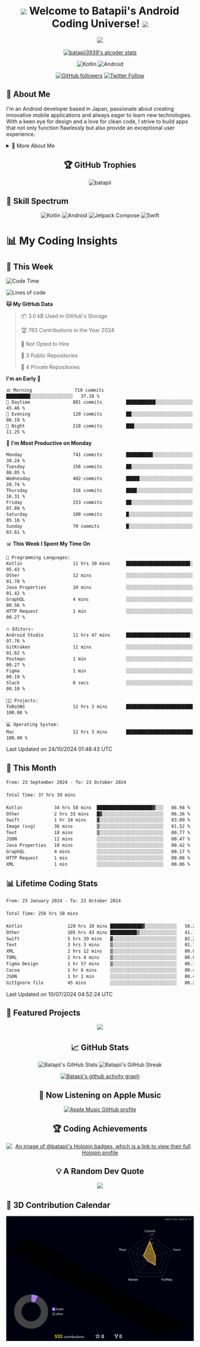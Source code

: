 <h1 align="center">
  <img src="https://media.giphy.com/media/hvRJCLFzcasrR4ia7z/giphy.gif" width="28">
  Welcome to Batapii's Android Coding Universe!
  <img src="https://media.giphy.com/media/hvRJCLFzcasrR4ia7z/giphy.gif" width="28">
</h1>

<p align="center">
  <img src="https://readme-typing-svg.herokuapp.com/?lines=Android+Developer+in+Japan;Always%20learning%20new%20things&font=Fira%20Code&center=true&width=440&height=45&color=f75c7e&vCenter=true&size=22">
</p>

<div align="center">

[![batapii3939's atcoder stats](https://atcoder-readme-stats.vercel.app/stats/batapii3939?theme=dark&show_history=5&width=450)](https://github.com/iwbc-mzk/atcoder-readme-stats)

![Kotlin](https://img.shields.io/badge/Kotlin-★☆☆☆☆☆☆☆☆☆-brightgreen)
![Android](https://img.shields.io/badge/Android-★☆☆☆☆☆☆☆☆☆-brightgreen)

  
[![GitHub followers](https://img.shields.io/github/followers/batapii?style=social)](https://github.com/batapii)
[![Twitter Follow](https://img.shields.io/twitter/follow/batapii?style=social)](https://twitter.com/batapii3939)

</div>

## 🚀 About Me
I'm an Android developer based in Japan, passionate about creating innovative mobile applications and always eager to learn new technologies. With a keen eye for design and a love for clean code, I strive to build apps that not only function flawlessly but also provide an exceptional user experience.

<details>
<summary>🌟 More About Me</summary>

- 🔭 I'm currently working on revolutionizing mobile productivity apps
- 🌱 I'm currently learning Kotlin Multiplatform and Jetpack Compose
- 👯 I'm looking to collaborate on open-source Android projects

</details>

<h2 align="center">🏆 GitHub Trophies</h2>
<p align="center">
  <img src="https://github-profile-trophy.vercel.app/?username=batapii&theme=nord&column=7&no-frame=true&no-bg=true&rank=SECRET,SSS,SS,S,AAA,AA,A,B,C,?" alt="batapii" />
</p>

## 🌈 Skill Spectrum

<div align="center">

![Kotlin](https://img.shields.io/badge/Kotlin-0095D5?style=for-the-badge&logo=kotlin&logoColor=white)
![Android](https://img.shields.io/badge/Android-3DDC84?style=for-the-badge&logo=android&logoColor=white)
![Jetpack Compose](https://img.shields.io/badge/Jetpack%20Compose-4285F4?style=for-the-badge&logo=jetpackcompose&logoColor=white)
![Swift](https://img.shields.io/badge/Swift-FA7343?style=for-the-badge&logo=swift&logoColor=white)

</div>


# 📊 My Coding Insights

## 📅 This Week
<!--START_SECTION:waka-week-->
![Code Time](http://img.shields.io/badge/Code%20Time-258%20hrs%201%20min-blue)

![Lines of code](https://img.shields.io/badge/From%20Hello%20World%20I%27ve%20Written-137.0%20thousand%20lines%20of%20code-blue)

**🐱 My GitHub Data** 

> 📦 3.0 kB Used in GitHub's Storage 
 > 
> 🏆 783 Contributions in the Year 2024
 > 
> 🚫 Not Opted to Hire
 > 
> 📜 3 Public Repositories 
 > 
> 🔑 4 Private Repositories 
 > 
**I'm an Early 🐤** 

```text
🌞 Morning                719 commits         █████████░░░░░░░░░░░░░░░░   37.10 % 
🌆 Daytime                881 commits         ███████████░░░░░░░░░░░░░░   45.46 % 
🌃 Evening                120 commits         ██░░░░░░░░░░░░░░░░░░░░░░░   06.19 % 
🌙 Night                  218 commits         ███░░░░░░░░░░░░░░░░░░░░░░   11.25 % 
```
📅 **I'm Most Productive on Monday** 

```text
Monday                   741 commits         ██████████░░░░░░░░░░░░░░░   38.24 % 
Tuesday                  156 commits         ██░░░░░░░░░░░░░░░░░░░░░░░   08.05 % 
Wednesday                402 commits         █████░░░░░░░░░░░░░░░░░░░░   20.74 % 
Thursday                 316 commits         ████░░░░░░░░░░░░░░░░░░░░░   16.31 % 
Friday                   153 commits         ██░░░░░░░░░░░░░░░░░░░░░░░   07.89 % 
Saturday                 100 commits         █░░░░░░░░░░░░░░░░░░░░░░░░   05.16 % 
Sunday                   70 commits          █░░░░░░░░░░░░░░░░░░░░░░░░   03.61 % 
```


📊 **This Week I Spent My Time On** 

```text
💬 Programming Languages: 
Kotlin                   11 hrs 30 mins      ████████████████████████░   95.43 % 
Other                    12 mins             ░░░░░░░░░░░░░░░░░░░░░░░░░   01.78 % 
Java Properties          10 mins             ░░░░░░░░░░░░░░░░░░░░░░░░░   01.42 % 
GraphQL                  4 mins              ░░░░░░░░░░░░░░░░░░░░░░░░░   00.56 % 
HTTP Request             1 min               ░░░░░░░░░░░░░░░░░░░░░░░░░   00.27 % 

🔥 Editors: 
Android Studio           11 hrs 47 mins      ████████████████████████░   97.76 % 
GitKraken                11 mins             ░░░░░░░░░░░░░░░░░░░░░░░░░   01.62 % 
Postman                  1 min               ░░░░░░░░░░░░░░░░░░░░░░░░░   00.27 % 
Figma                    1 min               ░░░░░░░░░░░░░░░░░░░░░░░░░   00.19 % 
Slack                    0 secs              ░░░░░░░░░░░░░░░░░░░░░░░░░   00.10 % 

🐱‍💻 Projects: 
ToDoSNS                  12 hrs 3 mins       █████████████████████████   100.00 % 

💻 Operating System: 
Mac                      12 hrs 3 mins       █████████████████████████   100.00 % 
```


 Last Updated on 24/10/2024 01:48:43 UTC
<!--END_SECTION:waka-week-->

## 📅 This Month
<!--START_SECTION:wakamonth-->

```txt
From: 23 September 2024 - To: 23 October 2024

Total Time: 37 hrs 39 mins

Kotlin            34 hrs 58 mins  █████████████████████▓░░░   86.94 %
Other             2 hrs 33 mins   █▓░░░░░░░░░░░░░░░░░░░░░░░   06.36 %
Swift             1 hr 14 mins    ▓░░░░░░░░░░░░░░░░░░░░░░░░   03.09 %
Image (svg)       36 mins         ▒░░░░░░░░░░░░░░░░░░░░░░░░   01.52 %
Text              18 mins         ▒░░░░░░░░░░░░░░░░░░░░░░░░   00.77 %
JSON              11 mins         ░░░░░░░░░░░░░░░░░░░░░░░░░   00.47 %
Java Properties   10 mins         ░░░░░░░░░░░░░░░░░░░░░░░░░   00.42 %
GraphQL           4 mins          ░░░░░░░░░░░░░░░░░░░░░░░░░   00.17 %
HTTP Request      1 min           ░░░░░░░░░░░░░░░░░░░░░░░░░   00.08 %
XML               1 min           ░░░░░░░░░░░░░░░░░░░░░░░░░   00.06 %
```

<!--END_SECTION:wakamonth-->

## 📊 Lifetime Coding Stats

<!--START_SECTION:wakaalltime-->

```txt
From: 23 January 2024 - To: 23 October 2024

Total Time: 256 hrs 58 mins

Kotlin                 129 hrs 10 mins ████████████▓░░░░░░░░░░░░   50.27 %
Other                  105 hrs 43 mins ██████████▒░░░░░░░░░░░░░░   41.14 %
Swift                  5 hrs 39 mins   ▓░░░░░░░░░░░░░░░░░░░░░░░░   02.20 %
Text                   3 hrs 3 mins    ▒░░░░░░░░░░░░░░░░░░░░░░░░   01.19 %
XML                    2 hrs 12 mins   ▒░░░░░░░░░░░░░░░░░░░░░░░░   00.86 %
TOML                   2 hrs 4 mins    ▒░░░░░░░░░░░░░░░░░░░░░░░░   00.81 %
Figma Design           1 hr 57 mins    ▒░░░░░░░░░░░░░░░░░░░░░░░░   00.76 %
Cocoa                  1 hr 6 mins     ░░░░░░░░░░░░░░░░░░░░░░░░░   00.43 %
JSON                   1 hr 1 min      ░░░░░░░░░░░░░░░░░░░░░░░░░   00.40 %
GitIgnore file         45 mins         ░░░░░░░░░░░░░░░░░░░░░░░░░   00.29 %
```

<!--END_SECTION:wakaalltime-->

Last Updated on 10/07/2024 04:52:24 UTC

## 🌟 Featured Projects

<div align="center">
  <a href="https://github.com/batapii/ToDoSNS">
    <img src="https://github-readme-stats.vercel.app/api/pin/?username=batapii&repo=ToDoSNS&theme=radical" />
  </a>

## 📈 GitHub Stats

<div align="center">
  <img src="https://github-readme-stats.vercel.app/api?username=batapii&show_icons=true&theme=radical" alt="Batapii's GitHub Stats" />
  <img src="https://github-readme-streak-stats.herokuapp.com/?user=batapii&theme=radical" alt="Batapii's GitHub Streak" />
  
[![Batapii's github activity graph](https://github-readme-activity-graph.vercel.app/graph?username=batapii&theme=react-dark)](https://github.com/ashutosh00710/github-readme-activity-graph)
</div>

## 🎵 Now Listening on Apple Music

<div align="center">
  
[![Apple Music GitHub profile](https://music-profile.rayriffy.com/theme/dark.svg?uid=001005.6598667d2ffd4a10a4f429edd0ba24c4.1156)](https://github.com/rayriffy/apple-music-github-profile)

</div>


## 🏆 Coding Achievements

<div align="center">

[![An image of @batapii's Holopin badges, which is a link to view their full Holopin profile](https://holopin.me/batapii)](https://holopin.io/@batapii)

</div>

## 💡 A Random Dev Quote

<div align="center">

![](https://quotes-github-readme.vercel.app/api?type=horizontal&theme=radical)

</div>

</div>

## 🚀 3D Contribution Calendar

<div align="center">
  
![](./profile-3d-contrib/profile-night-rainbow.svg)

</div>
